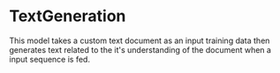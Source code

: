 # TextGeneration
This model takes a custom text document as an input training data then generates text related to the it's understanding of the document when a input sequence is fed. 
